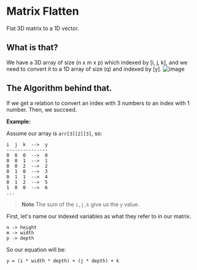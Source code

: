 # Matrix Flatten
Flat 3D matrix to a 1D vector.


## What is that?
We have a 3D array of size (n x m x p) which indexed by [i, j, k], and we need to convert it to a 1D array of size (q) and indexed by [y].
![image](https://user-images.githubusercontent.com/47665908/169068019-b235e941-7278-4a7f-9da8-ca6f275b3ed8.png)


## The Algorithm behind that.
If we get a relation to convert an index with 3 numbers to an index with 1 number. Then, we succeed.

**Example:**

Assume our array is `arr[3][2][3]`, so:
```
i  j  k  -->  y
---------------
0  0  0  -->  0
0  0  1  -->  1
0  0  2  -->  2
0  1  0  -->  3
0  1  1  -->  4
0  1  2  -->  5
1  0  0  -->  6
...
```
> **Note**
The sum of the `i,j,k` give us the `y` value. 

First, let's name our indexed variables as what they refer to in our matrix.
``` 
n -> height
m -> width
p -> depth
```
So our equation will be:
```
y = (i * width * depth) + (j * depth) + k
```
